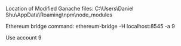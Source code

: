Location of Modified Ganache files: C:\Users\Daniel Shu\AppData\Roaming\npm\node_modules  

Ethereum bridge command: ethereum-bridge -H localhost:8545 -a 9  

Use account 9

